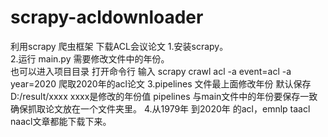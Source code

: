 # scrapy-acldownloader
利用scrapy 爬虫框架 下载ACL会议论文 
1.安装scrapy。  
2.运行 main.py 需要修改文件中的年份。   
也可以进入项目目录 打开命令行 输入 scrapy crawl acl  -a event=acl -a year=2020 爬取2020年的acl论文
3.pipelines 文件最上面修改年份 默认保存D:/result/xxxx xxxx是修改的年份值
pipelines 与main文件中的年份要保存一致 确保抓取论文放在一个文件夹里。 
4.从1979年 到2020年 的acl，emnlp taacl naacl文章都能下载下来。
